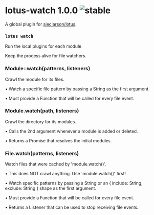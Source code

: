 
# lotus-watch 1.0.0 ![stable](https://img.shields.io/badge/stability-stable-4EBA0F.svg?style=flat)

A global plugin for [aleclarson/lotus](https://github.com/aleclarson/lotus).

### `lotus watch`

Run the local plugins for each module.

Keep the process alive for file watchers.

### Module::watch(patterns, listeners)

Crawl the module for its files.

  • Watch a specific file pattern by passing
    a String as the first argument.

  • Must provide a Function that will be called
    for every file event.

### Module.watch(path, listeners)

Crawl the directory for its modules.

  • Calls the 2nd argument whenever a module is added or deleted.

  • Returns a Promise that resolves the initial modules.

### File.watch(patterns, listeners)

Watch files that were cached by 'module.watch()'.

  • This does NOT crawl anything.
    Use 'module.watch()' first!

  • Watch specific patterns by passing a String or
    an { include: String, exclude: String } shape
    as the first argument.

  • Must provide a Function that will be called
    for every file event.

  • Returns a Listener that can be used
    to stop receiving file events.
